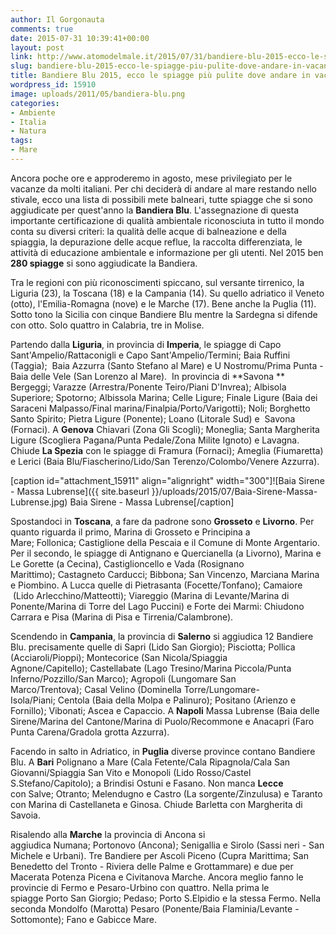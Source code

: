 ```yaml
---
author: Il Gorgonauta
comments: true
date: 2015-07-31 10:39:41+00:00
layout: post
link: http://www.atomodelmale.it/2015/07/31/bandiere-blu-2015-ecco-le-spiagge-piu-pulite-dove-andare-in-vacanza/
slug: bandiere-blu-2015-ecco-le-spiagge-piu-pulite-dove-andare-in-vacanza
title: Bandiere Blu 2015, ecco le spiagge più pulite dove andare in vacanza
wordpress_id: 15910
image: uploads/2011/05/bandiera-blu.png
categories:
- Ambiente
- Italia
- Natura
tags:
- Mare
---
```


Ancora poche ore e approderemo in agosto, mese privilegiato per le vacanze da molti italiani. Per chi deciderà di andare al mare restando nello stivale, ecco una lista di possibili mete balneari, tutte spiagge che si sono aggiudicate per quest'anno la **Bandiera Blu**. L'assegnazione di questa importante certificazione di qualità ambientale riconosciuta in tutto il mondo conta su diversi criteri: la qualità delle acque di balneazione e della spiaggia, la depurazione delle acque reflue, la raccolta differenziata, le attività di educazione ambientale e informazione per gli utenti. Nel 2015 ben **280 spiagge** si sono aggiudicate la Bandiera.

Tra le regioni con più riconoscimenti spiccano, sul versante tirrenico, la Liguria (23), la Toscana (18) e la Campania (14). Su quello adriatico il Veneto (otto), l'Emilia-Romagna (nove) e le Marche (17). Bene anche la Puglia (11). Sotto tono la Sicilia con cinque Bandiere Blu mentre la Sardegna si difende con otto. Solo quattro in Calabria, tre in Molise.

Partendo dalla **Liguria**, in provincia di **Imperia**, le spiagge di Capo Sant'Ampelio/Rattaconigli e Capo Sant'Ampelio/Termini; Baia Ruffini (Taggia);  Baia Azzurra (Santo Stefano al Mare) e U Nostromu/Prima Punta - Baia delle Vele (San Lorenzo al Mare).  In provincia di **Savona ** Bergeggi; Varazze (Arrestra/Ponente Teiro/Piani D'Invrea); Albisola Superiore; Spotorno; Albissola Marina; Celle Ligure; Finale Ligure (Baia dei Saraceni Malpasso/Final marina/Finalpia/Porto/Varigotti); Noli; Borghetto Santo Spirito; Pietra Ligure (Ponente); Loano (Litorale Sud) e  Savona (Fornaci). A **Genova** Chiavari (Zona Gli Scogli); Moneglia; Santa Margherita Ligure (Scogliera Pagana/Punta Pedale/Zona Milite Ignoto) e Lavagna. Chiude **La Spezia** con le spiagge di Framura (Fornaci); Ameglia (Fiumaretta) e Lerici (Baia Blu/Fiascherino/Lido/San Terenzo/Colombo/Venere Azzurra).

[caption id="attachment_15911" align="alignright" width="300"]![Baia Sirene - Massa Lubrense]({{ site.baseurl }}/uploads/2015/07/Baia-Sirene-Massa-Lubrense.jpg) Baia Sirene - Massa Lubrense[/caption]

Spostandoci in **Toscana**, a fare da padrone sono **Grosseto** e **Livorno**. Per quanto riguarda il primo, Marina di Grosseto e Principina a Mare; Follonica; Castiglione della Pescaia e il Comune di Monte Argentario. Per il secondo, le spiagge di Antignano e Quercianella (a Livorno), Marina e Le Gorette (a Cecina), Castiglioncello e Vada (Rosignano Marittimo); Castagneto Carducci; Bibbona; San Vincenzo, Marciana Marina e Piombino. A Lucca quelle di Pietrasanta (Focette/Tonfano); Camaiore  (Lido Arlecchino/Matteotti); Viareggio (Marina di Levante/Marina di Ponente/Marina di Torre del Lago Puccini) e Forte dei Marmi: Chiudono Carrara e Pisa (Marina di Pisa e Tirrenia/Calambrone).

Scendendo in **Campania**, la provincia di **Salerno** si aggiudica 12 Bandiere Blu. precisamente quelle di Sapri (Lido San Giorgio); Pisciotta; Pollica (Acciaroli/Pioppi); Montecorice (San Nicola/Spiaggia Agnone/Capitello); Castellabate (Lago Tresino/Marina Piccola/Punta Inferno/Pozzillo/San Marco); Agropoli (Lungomare San Marco/Trentova); Casal Velino (Dominella Torre/Lungomare-Isola/Piani; Centola (Baia della Molpa e Palinuro); Positano (Arienzo e Fornillo); Vibonati; Ascea e Capaccio. A **Napoli** Massa Lubrense (Baia delle Sirene/Marina del Cantone/Marina di Puolo/Recommone e Anacapri (Faro Punta Carena/Gradola grotta Azzurra).

Facendo in salto in Adriatico, in **Puglia** diverse province contano Bandiere Blu. A **Bari** Polignano a Mare (Cala Fetente/Cala Ripagnola/Cala San Giovanni/Spiaggia San Vito e Monopoli (Lido Rosso/Castel S.Stefano/Capitolo); a Brindisi Ostuni e Fasano. Non manca **Lecce** con Salve; Otranto; Melendugno e Castro (La sorgente/Zinzulusa) e Taranto con Marina di Castellaneta e Ginosa. Chiude Barletta con Margherita di Savoia.

Risalendo alla **Marche** la provincia di Ancona si aggiudica Numana; Portonovo (Ancona); Senigallia e Sirolo (Sassi neri - San Michele e Urbani). Tre Bandiere per Ascoli Piceno (Cupra Marittima; San Benedetto del Tronto - Riviera delle Palme e Grottammare) e due per Macerata Potenza Picena e Civitanova Marche. Ancora meglio fanno le provincie di Fermo e Pesaro-Urbino con quattro. Nella prima le spiagge Porto San Giorgio; Pedaso; Porto S.Elpidio e la stessa Fermo. Nella seconda Mondolfo (Marotta) Pesaro (Ponente/Baia Flaminia/Levante - Sottomonte); Fano e Gabicce Mare.

